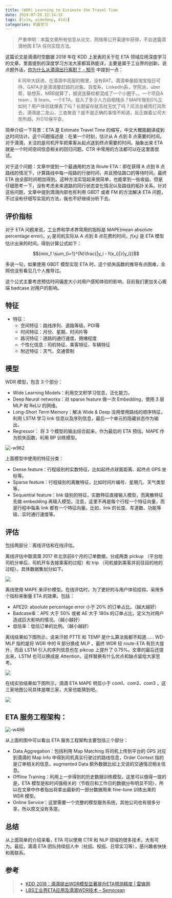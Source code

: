 ```yaml
---
title: (WDR) Learning to Estimate the Travel Time
date: 2019-07-28 22:14:33
tags: [lstm, widedeep, didi]
categories: 机器学习
---
```


> 严重申明：本篇文章所有信息从论文、网络等公开渠道中获得，不会透露滴滴地图 ETA 任何实现方法。
 

这篇论文是滴滴时空数据 2018 年在 KDD 上发表的关于在 ETA 领域应用深度学习的文章，里面提到的深度学习方法大家都耳熟能详，主要是属于工业界的创新。说点题外话，[你为什么从滴滴出行离职？ - 知乎](https://www.zhihu.com/question/22385673/answer/522580778) 中提到一点：

>8.同年大跃进，在滴滴中高层的眼里，没有BAT。滴滴单量超淘宝指日可待，GAFA才是滴滴要赶超的对象。百度系，LinkedIn系，学院派，uber帮，联想系，MBB就算了，据说连藤校都混成了一个小圈子。。一个项目A team ，B team。一个ETA，投入了多少人力自相残杀？MAPE做到0%又如何？用户体验就爆表了吗？长期留存就高枕无忧了吗？风流总被雨打风吹去，滴滴是二龙山，三虫聚首？是不是正确的事情不知道，反正跟着公司大势所趋，升D10保平安。


简单介绍一下背景：ETA 是 Estimate Travel Time 的缩写，中文大概能翻译成到达时间估计。这个问题描述是：在某一个时刻，估计从 A 点到 B 点需要的时间。对于滴滴，关注的是司机开车把乘客从起点送到终点需要的时间。抽象出来 ETA 就是一个时间空间信息相关的回归问题。CTR 中常用的方法都可以在这里面尝试。

对于这个问题：文章中提到一个最通用的方法 Route ETA：即在获得 A 点到 B 点路线的情况下，计算路线中每一段路的行驶时间，并且预估路口的等待时间。最终 ETA 由全部时间相加得到。这种方法实现起来很简单，也能拿到一些收益。但是仔细思考一下，没有考虑未来道路的同行状态变化情况以及路线的拓扑关系。针对这些问题，文章中提到滴滴内部也有利用 GBDT 或者 FM 的方法解决 ETA 问题，不过没有仔细写实现的方法，我也不好继续分析下去。


## 评价指标

对于 ETA 问题来说，工业界和学术界常用的指标是 MAPE(mean absolute percentage error)，${y_i}$ 是司机实际从 A 点到 B 点花费的时间，${f(x_i)}$ 是 ETA 模型估计出来的时间。得到计算公式如下：

$${min_f \sum_{i=1}^{N}\frac{|y_i - f(x_i)|}{y_i}}$$

多说一句，如果使用 GBDT 模型实现 ETA 时，这个损失函数的推导有点困难，全网也没有看见几个人推导过。

这个公式主要考虑预估时间偏差大小对用户感知体验的影响，目前我们更加关心极端 badcase 对用户的影响。

## 特征

- 特征：
    - 空间特征：路线序列、道路等级、POI等
    - 时间特征：月份、星期、时间片等
    - 路况特征：道路的通行速度、拥堵程度
    - 个性化信息：司机特征、乘客特征、车辆特征
    - 附近特征：天气、交通管制


## 模型

WDR 模型，包含 3 个部分：
- Wide Learning Models：利用交叉积学习信息，泛化能力。
- Deep Neural networks：对 sparse feature 做一次 Embedding，使用 3 层 MLP 和 ReLU 的网络。
- Long-Short Term Memory：解决 Wide & Deep 没用使用路线的顺序特征，利用 LSTM 学习 link 信息以及序列信息，最后一个单元的隐藏状态作为输出。
- Regressor： 将 3 个模型的输出综合起来，作为最后的 ETA 预估。MAPE 作为损失函数，利用 BP 训练模型。

![-w962](/file/15643233780326.jpg)

上面模型中使用的特征分类：
- Dense feature：行程级别的实数特征，比如起终点球面距离、起终点 GPS 坐标等。
- Sparse feature：行程级别的离散特征，比如时间片编号、星期几、天气类型等。
- Sequential feature：link 级别的特征，实数特征直接输入模型，而离散特征先做 embedding 再输入模型。注意，这里不再是每个行程一个特征向量，而是行程中每条 link 都有一个特征向量。比如，link 的长度、车道数、功能等级、实时通行速度等。

## 评估

包括两部分：离线评估和在线评估。

离线评估中取滴滴 2017 年北京前6个月的订单数据，分成两类 pickup （平台给司机分单后，司机开车去接乘客的过程）和 trip （司机接到乘客并前往目的地的过程）。具体数据集划分如下。

![](/file/15643234056004.jpg)

离线使用 MAPE 来评价模型。在线评估时，为了更好的与用户体验挂钩，采用多个指标来衡量 ETA 的效果。包括：
- APE20: absolute percentage error 小于 20% 的订单占比。（越大越好）
- Badcase率：APE 大于 50% 或者 AE 大于 180s 的订单占比，定义为对用户造成巨大影响的情况。（越小越好）
- 低估率：低估订单的比例。（越小越好）

离线结果如下图所示，说来汗颜 PTTE 和 TEMP 是什么算法我都不知道…… WD-MLP 指的是将 WDR 中的 R 部分换成 MLP 。最终 WDR 较 route-ETA 有巨大提升，而且 LSTM 引入的序列信息也在 pikcup 上提升了 0.75%。文章的最后还提出来，LSTM 也可以换成是 Attention，这样替换有什么优点和缺点留给大家思考。

![](/file/15643234140115.jpg)


在线实验结果如下图所示，滴滴 ETA MAPE 明显小于 com1、com2、com3 ，这三家地图公司具体是哪三家，大家也能猜到吧。

![](/file/15643234258049.jpg)



## ETA 服务工程架构：

![-w486](/file/15643234352132.jpg)


从上面的图中可以看出 ETA 服务工程架构主要包括三个部分：
- Data Aggregation：包括利用 Map Matching 将司机上传到平台的 GPS 对应到滴滴的 Map Info 中得到司机真实行驶过的路线信息，Order Context 指的是订单相关的信息，augmented Data 额外数据比如上文说的交通情况相关信息。
- Offline Training：利用上一步得到的历史数据训练模型。这里可以值得一提的是，ETA 模型是和时间强相关的（节假日和工作日的数据分布明显不同），所以在文章中作者指出将拿出最新的一部分数据用来 fine-tune 训练出来的 WDR 模型。
- Online Service：这里需要一个完整的模型服务系统，其他公司也有很多分享，所以原文没有多提。

## 总结

从上面简单的介绍来看，ETA 可以使用 CTR 和 NLP 领域的很多技术，大有可为。最后，滴滴 ETA 团队持续招人中（社招、校招、日常实习等），感兴趣者快快和我联系。

## 参考

>- [KDD 2018：滴滴提出WDR模型显著提升ETA预测精度 | 雷锋网](https://www.leiphone.com/news/201808/EmRne91YDwwNCl4A.html)
>- [LBS工业界ETA应用及滴滴WDR技术 – Semocean](http://www.semocean.com/lbs%e5%b7%a5%e4%b8%9a%e7%95%8ceta%e5%ba%94%e7%94%a8%e5%8f%8a%e6%bb%b4%e6%bb%b4wdr%e6%8a%80%e6%9c%af/)
